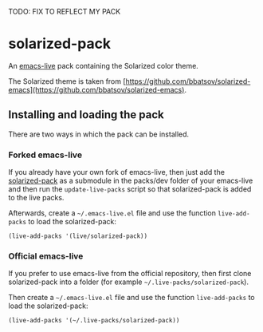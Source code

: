 TODO: FIX TO REFLECT MY PACK

# solarized-pack

An [emacs-live](https://github.com/overtone/emacs-live) pack containing the Solarized color theme.

The Solarized theme is taken from [https://github.com/bbatsov/solarized-emacs](https://github.com/bbatsov/solarized-emacs).

## Installing and loading the pack

There are two ways in which the pack can be installed.

### Forked emacs-live

If you already have your own fork of emacs-live, then just add the [solarized-pack]() as a submodule in the packs/dev folder of your emacs-live and then run the `update-live-packs` script so that solarized-pack is added to the live packs.

Afterwards, create a `~/.emacs-live.el` file and use the function `live-add-packs` to load the solarized-pack:

    (live-add-packs '(live/solarized-pack))

### Official emacs-live

If you prefer to use emacs-live from the official repository, then first clone solarized-pack into a folder (for example `~/.live-packs/solarized-pack`).

Then create a `~/.emacs-live.el` file and use the function `live-add-packs` to load the solarized-pack:

    (live-add-packs '(~/.live-packs/solarized-pack))
